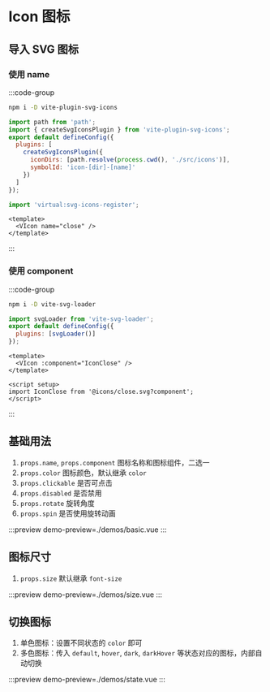 # Icon 图标

## 导入 SVG 图标

### 使用 name

:::code-group

```sh [npm]
npm i -D vite-plugin-svg-icons
```

```js [vite.config.js]
import path from 'path';
import { createSvgIconsPlugin } from 'vite-plugin-svg-icons';
export default defineConfig({
  plugins: [
    createSvgIconsPlugin({
      iconDirs: [path.resolve(process.cwd(), './src/icons')],
      symbolId: 'icon-[dir]-[name]'
    })
  ]
});
```

```js [main.js]
import 'virtual:svg-icons-register';
```

```vue [*.vue]
<template>
  <VIcon name="close" />
</template>
```

:::

### 使用 component

:::code-group

```sh [npm]
npm i -D vite-svg-loader
```

```js [vite.config.js]
import svgLoader from 'vite-svg-loader';
export default defineConfig({
  plugins: [svgLoader()]
});
```

```vue [*.vue]
<template>
  <VIcon :component="IconClose" />
</template>

<script setup>
import IconClose from '@icons/close.svg?component';
</script>
```

:::

## 基础用法

1. `props.name`, `props.component` 图标名称和图标组件，二选一
2. `props.color` 图标颜色，默认继承 `color`
3. `props.clickable` 是否可点击
4. `props.disabled` 是否禁用
5. `props.rotate` 旋转角度
6. `props.spin` 是否使用旋转动画

:::preview
demo-preview=./demos/basic.vue
:::

## 图标尺寸

1. `props.size` 默认继承 `font-size`

:::preview
demo-preview=./demos/size.vue
:::

## 切换图标

1. 单色图标：设置不同状态的 `color` 即可
1. 多色图标：传入 `default`, `hover`, `dark`, `darkHover` 等状态对应的图标，内部自动切换

:::preview
demo-preview=./demos/state.vue
:::
